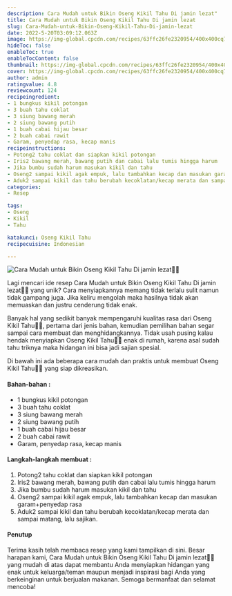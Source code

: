 ```yaml
---
description: Cara Mudah untuk Bikin Oseng Kikil Tahu Di jamin lezat"
title: Cara Mudah untuk Bikin Oseng Kikil Tahu Di jamin lezat
slug: Cara-Mudah-untuk-Bikin-Oseng-Kikil-Tahu-Di-jamin-lezat
date: 2022-5-20T03:09:12.063Z
image: https://img-global.cpcdn.com/recipes/63ffc26fe2320954/400x400cq70/photo.jpg
hideToc: false
enableToc: true
enableTocContent: false
thumbnail: https://img-global.cpcdn.com/recipes/63ffc26fe2320954/400x400cq70/photo.jpg
cover: https://img-global.cpcdn.com/recipes/63ffc26fe2320954/400x400cq70/photo.jpg
author: admin
ratingvalue: 4.8
reviewcount: 124
recipeingredient:
- 1 bungkus kikil potongan
- 3 buah tahu coklat
- 3 siung bawang merah
- 2 siung bawang putih
- 1 buah cabai hijau besar
- 2 buah cabai rawit
- Garam, penyedap rasa, kecap manis
recipeinstructions:
- Potong2 tahu coklat dan siapkan kikil potongan
- Iris2 bawang merah, bawang putih dan cabai lalu tumis hingga harum
- Jika bumbu sudah harum masukan kikil dan tahu
- Oseng2 sampai kikil agak empuk, lalu tambahkan kecap dan masukan garam+penyedap rasa
- Aduk2 sampai kikil dan tahu berubah kecoklatan/kecap merata dan sampai matang, lalu sajikan.
categories:
- Resep

tags:
- Oseng
- Kikil
- Tahu

katakunci: Oseng Kikil Tahu
recipecuisine: Indonesian

---
```


![Cara Mudah untuk Bikin Oseng Kikil Tahu Di jamin lezat👩‍🍳](https://img-global.cpcdn.com/recipes/63ffc26fe2320954/400x400cq70/photo.jpg)

Lagi mencari ide resep Cara Mudah untuk Bikin Oseng Kikil Tahu Di jamin lezat👩‍🍳 yang unik? Cara menyiapkannya memang tidak terlalu sulit namun tidak gampang juga. Jika keliru mengolah maka hasilnya tidak akan memuaskan dan justru cenderung tidak enak.

Banyak hal yang sedikit banyak mempengaruhi kualitas rasa dari Oseng Kikil Tahu👩‍🍳, pertama dari jenis bahan, kemudian pemilihan bahan segar sampai cara membuat dan menghidangkannya. Tidak usah pusing kalau hendak menyiapkan Oseng Kikil Tahu👩‍🍳 enak di rumah, karena asal sudah tahu triknya maka hidangan ini bisa jadi sajian spesial.

Di bawah ini ada beberapa cara mudah dan praktis untuk membuat Oseng Kikil Tahu👩‍🍳 yang siap dikreasikan.

<!--inarticleads1-->

#### Bahan-bahan :

- 1 bungkus kikil potongan
- 3 buah tahu coklat
- 3 siung bawang merah
- 2 siung bawang putih
- 1 buah cabai hijau besar
- 2 buah cabai rawit
- Garam, penyedap rasa, kecap manis

<!--inarticleads2-->

#### Langkah-langkah membuat :

1. Potong2 tahu coklat dan siapkan kikil potongan
1. Iris2 bawang merah, bawang putih dan cabai lalu tumis hingga harum
1. Jika bumbu sudah harum masukan kikil dan tahu
1. Oseng2 sampai kikil agak empuk, lalu tambahkan kecap dan masukan garam+penyedap rasa
1. Aduk2 sampai kikil dan tahu berubah kecoklatan/kecap merata dan sampai matang, lalu sajikan.

#### Penutup

Terima kasih telah membaca resep yang kami tampilkan di sini. Besar harapan kami, Cara Mudah untuk Bikin Oseng Kikil Tahu Di jamin lezat👩‍🍳 yang mudah di atas dapat membantu Anda menyiapkan hidangan yang enak untuk keluarga/teman maupun menjadi inspirasi bagi Anda yang berkeinginan untuk berjualan makanan. Semoga bermanfaat dan selamat mencoba!
